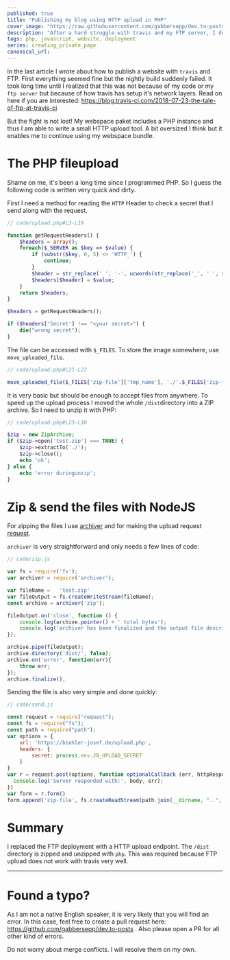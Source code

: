 ```yaml
---
published: true
title: "Publishing my blog using HTTP upload in PHP"
cover_image: "https://raw.githubusercontent.com/gabbersepp/dev.to-posts/master/blog-posts/private-page/travis-http-php/assets/header.jpg"
description: "After a hard struggle with travis and my FTP server, I decided to use a HTTP upload"
tags: php, javascript, website, deployment
series: creating_private_page
canonical_url:
---
```


In the last article I wrote about how to publish a website with `travis` and FTP. First everything seemed fine but the nightly build suddenly failed. It took long time until I realized that this was not because of my code or my `ftp server` but because of how travis has setup it's network layers. Read on here if you are interested: https://blog.travis-ci.com/2018-07-23-the-tale-of-ftp-at-travis-ci

But the fight is not lost! My webspace paket includes a PHP instance and thus I am able to write a small HTTP upload tool. A bit oversized I think but it enables me to continue using my webspace bundle.

# The PHP fileupload
Shame on me, it's been a long time since I programmed PHP. So I guess the following code is written very quick and dirty.

First I need a method for reading the `HTTP` Header to check a secret that I send along with the request.

```php
// code/upload.php#L3-L19

function getRequestHeaders() {
    $headers = array();
    foreach($_SERVER as $key => $value) {
        if (substr($key, 0, 5) <> 'HTTP_') {
            continue;
        }
        $header = str_replace(' ', '-', ucwords(str_replace('_', ' ', strtolower(substr($key, 5)))));
        $headers[$header] = $value;
    }
    return $headers;
}

$headers = getRequestHeaders();

if ($headers['Secret'] !== "<your secret>") {
	die("wrong secret");
}
```

The file can be accessed with `$_FILES`. To store the image somewhere, use `move_uploaded_file`.

```php
// code/upload.php#L21-L22

move_uploaded_file($_FILES['zip-file']['tmp_name'], './'.$_FILES['zip-file']['name']);

```

It is very basic but should be enough to accept files from anywhere. To speed up the upload process I moved the whole `/dist`directory into a ZIP archive. So I need to unzip it with PHP:

```php
// code/upload.php#L23-L30

$zip = new ZipArchive;
if ($zip->open('test.zip') === TRUE) {
    $zip->extractTo('./');
    $zip->close();
    echo 'ok';
} else {
    echo 'error duringunzip';
}
```

# Zip & send the files with NodeJS
For zipping the files I use [archiver](https://www.npmjs.com/package/archiver) and for making the upload request [request](https://www.npmjs.com/package/request).

`archiver` is very straightforward and only needs a few lines of code:

```js
// code/zip.js

var fs = require('fs');
var archiver = require('archiver');

var fileName =   'test.zip'
var fileOutput = fs.createWriteStream(fileName);
const archive = archiver('zip');

fileOutput.on('close', function () {
    console.log(archive.pointer() + ' total bytes');
    console.log('archiver has been finalized and the output file descriptor has closed.');
});

archive.pipe(fileOutput);
archive.directory('dist/', false);
archive.on('error', function(err){
    throw err;
});
archive.finalize();
```

Sending the file is also very simple and done quickly:

```js
// code/send.js

const request = require("request");
const fs = require("fs");
const path = require("path");
var options = {
    url: 'https://biehler-josef.de/upload.php',
    headers: {
        secret: process.env.JB_UPLOAD_SECRET
    }
}
var r = request.post(options, function optionalCallback (err, httpResponse, body) {
  console.log('Server responded with:', body, err);
})
var form = r.form()
form.append('zip-file', fs.createReadStream(path.join(__dirname, "..", 'test.zip')))
```

# Summary
I replaced the FTP deployment with a HTTP upload endpoint. The `/dist` directory is zipped and unzipped with `php`. This was required because FTP upload does not work with travis very well. 


----

# Found a typo?
As I am not a native English speaker, it is very likely that you will find an error. In this case, feel free to create a pull request here: https://github.com/gabbersepp/dev.to-posts . Also please open a PR for all other kind of errors.

Do not worry about merge conflicts. I will resolve them on my own. 